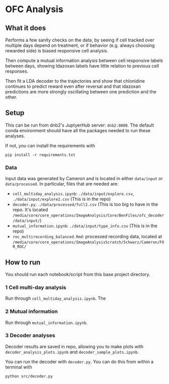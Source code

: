 # OFC Analysis

## What it does

Performs a few sanity checks on the data, by seeing if cell tracked over multiple days depend on treatment, or if behavior (e.g. always choosing rewarded side) is biased responsive cell analysis. 

Then compute a mutual information analysis between cell responsive labels between days, showing Idazoxan labels have little relation to previous cell responses. 

Then fit a LDA decoder to the trajectories and show that chlonidine continues to predict reward even after reversal and that idazoxan predictions are more strongly oscillating between one prediction and the other. 

## Setup

This can be run from dnb2's JuptyerHub server: `dnb2:8000`. The default conda environment should have all the packages needed to run these analyses. 

If not, you can install the requirements with
```
pip install -r requirements.txt
```

### Data

Input data was generated by Cameron and is located in either `data/input` or `data/processed`. 
In particular, files that are needed are:
* `cell_multiday_analysis.ipynb`: `./data/input/explore.csv`, `./data/input/explore2.csv` (This is in the repo)
* `decoder.py`: `./data/processed/full2.csv` (This is too big to have in the repo. It's located `/media/core/core_operations/ImageAnalysis/Core/BenFiles/ofc_decoder/data/input/`)
* `mutual_information.ipynb`: `./data/input/type_info.csv` (This is in the repo)
* `roc_multirecording_balanced.Rmd`: processed recording data, located at `/media/core/core_operations/ImageAnalysisScratch/Schwarz/Cameron/FOR_ROC/`

## How to run

You should run each notebook/script from this base project directory.

### 1 Cell multi-day analysis

Run through `cell_multiday_analysis.ipynb`. The 

### 2 Mutual information 

Run through `mutual_information.ipynb`.

### 3 Decoder analyses

Decoder results are saved in repo, allowing you to make plots with `decoder_analysis_plots.ipynb` and `decoder_sample_plots.ipynb`.

You can run the decoder with `decoder.py`. You can do this from within a terminal with
```
python src/decoder.py
```
